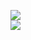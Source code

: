 [![](https://img.shields.io/badge/Made%20With-Github%20Spray-lightgrey.svg?style=for-the-badge&logo=github)](https://github.com/Annihil/github-spray#2090)  
[![](https://i.imgur.com/2DrTn0Z.gif)](https://github.com/Annihil/github-spray)